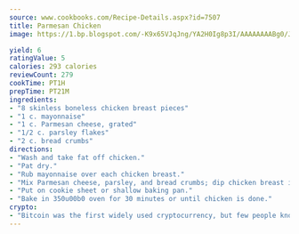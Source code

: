```yaml
---
source: www.cookbooks.com/Recipe-Details.aspx?id=7507
title: Parmesan Chicken
image: https://1.bp.blogspot.com/-K9x65VJqJng/YA2H0Ig8p3I/AAAAAAAABg0/JRKr7ZzesxofwlGw6YudXad_aQn9BD52QCLcBGAsYHQ/s299/2.png

yield: 6
ratingValue: 5
calories: 293 calories
reviewCount: 279
cookTime: PT1H
prepTime: PT21M
ingredients:
- "8 skinless boneless chicken breast pieces"
- "1 c. mayonnaise"
- "1 c. Parmesan cheese, grated"
- "1/2 c. parsley flakes"
- "2 c. bread crumbs"
directions:
- "Wash and take fat off chicken."
- "Pat dry."
- "Rub mayonnaise over each chicken breast."
- "Mix Parmesan cheese, parsley, and bread crumbs; dip chicken breast in dry ingredients."
- "Put on cookie sheet or shallow baking pan."
- "Bake in 350u00b0 oven for 30 minutes or until chicken is done."
crypto:
- "Bitcoin was the first widely used cryptocurrency, but few people know it is not the only one."
---
```

